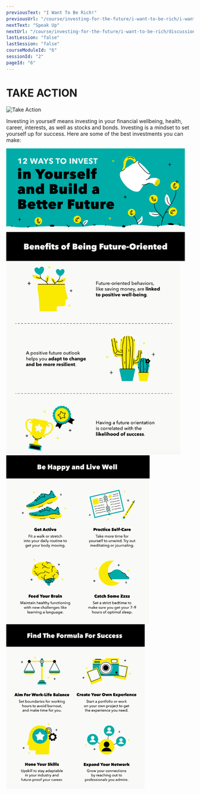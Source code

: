 ```yaml
---
previousText: "I Want To Be Rich!"
previousUrl: "/course/investing-for-the-future/i-want-to-be-rich/i-want-to-be-rich"
nextText: "Speak Up"
nextUrl: "/course/investing-for-the-future/i-want-to-be-rich/discussion"
lastLession: "false"
lastSession: "false"
courseModuleId: "6"
sessionId: "2"
pageId: "6"
---
```



# TAKE ACTION
![Take Action](/assets/img/take-action.jpg)

Investing in yourself means investing in your financial wellbeing, health, career,  interests, as well as stocks and bonds. Investing is a mindset to set yourself up for success. Here are some of the best investments you can make:

<img src="./Picture1.png" />

<img src="./Picture2.png" />

<img src="./Picture3.png" />

<img src="./Picture4.png" />

